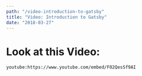 ```yaml
---
path: "/video-introduction-to-gatsby"
title: "Video: Introduction to Gatsby"
date: "2018-03-27"
---
```


# Look at this Video:

`youtube:https://www.youtube.com/embed/F02QesSf9AI`
